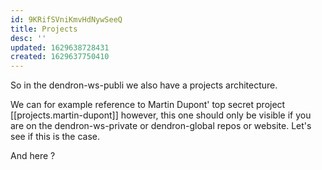 ```yaml
---
id: 9KRifSVniKmvHdNywSeeQ
title: Projects
desc: ''
updated: 1629638728431
created: 1629637750410
---
```

So in the dendron-ws-publi we also have a projects architecture.

We can for example reference to Martin Dupont' top secret project [[projects.martin-dupont]] however, this one should only be visible if you are on the dendron-ws-private or dendron-global repos or website.
Let's see if this is the case.

And here ?
